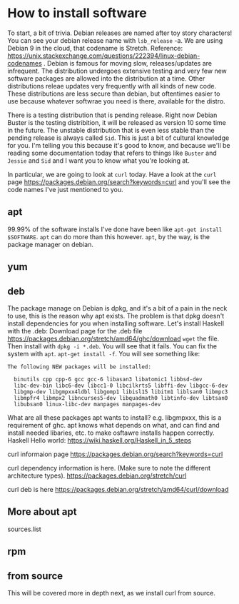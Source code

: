 # How to install software

To start, a bit of trivia. Debian releases are named after toy story characters! You can see your debian release name with 
`lsb_release` -a. We are using Debian 9 in the cloud, that codename is Stretch. Reference: https://unix.stackexchange.com/questions/222394/linux-debian-codenames . Debian is famous for moving slow, releases/updates are infrequent. The distribution undergoes extensive testing and very few new software packages are allowed into the distribution at a time. Other distributions releae updates very frequently with all kinds of new code. These distributions are less secure than debian, but oftentimes easier to use because whatever softwrae you need is there, available for the distro. 

There is a testing distribution that is pending release. Right now Debian Buster is the testing distribition, it will be released as version 10 some time in the future. The unstable distribution that is even less stable than the pending release is always called `Sid`. This is just a bit of cultural knowledge for you. I'm telling you this because it's good to know, and because we'll be reading some documentation today that refers to things like `Buster` and `Jessie` and `Sid` and I want you to know what you're looking at.

In particular, we are going to look at  `curl` today. Have a look at the `curl` page https://packages.debian.org/search?keywords=curl and you'll see the code names I've just mentioned to you.

## apt
99.99% of the software installs I've done have been like `apt-get install $SOFTWARE`. `apt` can do more than this however. `apt`, by the way, is the package manager on debian.

## yum

## deb
The package manage on Debian is dpkg, and it's a bit of a pain in the neck to use, this is the reason why apt exists. The problem is that dpkg doesn't install dependencies for you when installing software.
Let's install Haskell with the .deb:
Download page for the .deb file https://packages.debian.org/stretch/amd64/ghc/download
`wget` the file.
Then install with `dpkg -i *.deb`. You will see that it fails. You can fix the system with `apt`. `apt-get install -f`. You will see something like:

```
The following NEW packages will be installed:

  binutils cpp cpp-6 gcc gcc-6 libasan3 libatomic1 libbsd-dev
  libc-dev-bin libc6-dev libcc1-0 libcilkrts5 libffi-dev libgcc-6-dev
  libgmp-dev libgmpxx4ldbl libgomp1 libisl15 libitm1 liblsan0 libmpc3
  libmpfr4 libmpx2 libncurses5-dev libquadmath0 libtinfo-dev libtsan0
  libubsan0 linux-libc-dev manpages manpages-dev
```
What are all these packages apt wants to install? e.g. libgmpxxx, this is a requirement of ghc. apt knows what depends on what, and can find and install needed libaries, etc. to make osftawre installs happen correctly. 
Haskell Hello world:
https://wiki.haskell.org/Haskell_in_5_steps


curl informaion page
https://packages.debian.org/search?keywords=curl

curl dependency information is here. (Make sure to note the different architecture types).
https://packages.debian.org/stretch/curl

curl deb is here
https://packages.debian.org/stretch/amd64/curl/download

## More about apt

sources.list

## rpm

## from source

This will be covered more in depth next, as we install curl from source.
